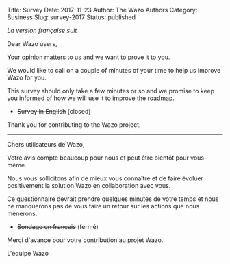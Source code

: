 Title: Survey
Date: 2017-11-23
Author: The Wazo Authors
Category: Business
Slug: survey-2017
Status: published

*La version française suit*

Dear Wazo users,

Your opinion matters to us and we want to prove it to you.

We would like to call on a couple of minutes of your time to help us improve Wazo for you.

This survey should only take a few minutes or so and we promise to keep you informed of how we will use it to improve the roadmap.

* ~~Survey in English~~ (closed)

Thank you for contributing to the Wazo project.

---

Chers utilisateurs de Wazo,

Votre avis compte beaucoup pour nous et peut être bientôt pour vous-même.

Nous vous sollicitons afin de mieux vous connaître et de faire évoluer positivement la solution Wazo en collaboration avec vous.

Ce questionnaire devrait prendre quelques minutes de votre temps et nous ne manquerons pas de vous faire un retour sur les actions que nous mènerons.

* ~~Sondage en français~~ (fermé)

Merci d'avance pour votre contribution au projet Wazo.

L'équipe Wazo
